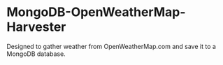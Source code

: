 # MongoDB-OpenWeatherMap-Harvester

Designed to gather weather from OpenWeatherMap.com and save it to a MongoDB database.
